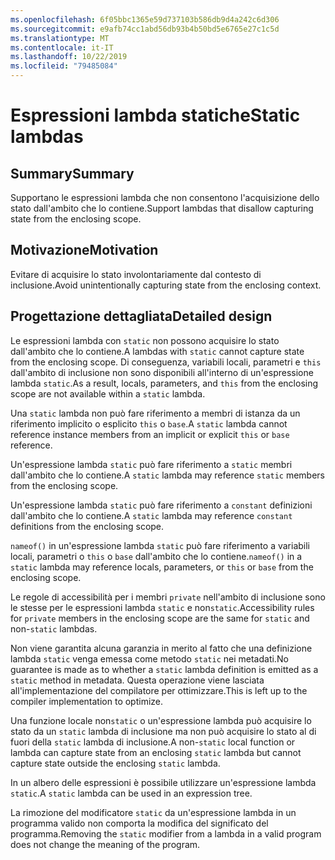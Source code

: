 ```yaml
---
ms.openlocfilehash: 6f05bbc1365e59d737103b586db9d4a242c6d306
ms.sourcegitcommit: e9afb74cc1abd56db93b4b50bd5e6765e27c1c5d
ms.translationtype: MT
ms.contentlocale: it-IT
ms.lasthandoff: 10/22/2019
ms.locfileid: "79485084"
---
```

# <a name="static-lambdas"></a><span data-ttu-id="4198c-101">Espressioni lambda statiche</span><span class="sxs-lookup"><span data-stu-id="4198c-101">Static lambdas</span></span>

## <a name="summary"></a><span data-ttu-id="4198c-102">Summary</span><span class="sxs-lookup"><span data-stu-id="4198c-102">Summary</span></span>

<span data-ttu-id="4198c-103">Supportano le espressioni lambda che non consentono l'acquisizione dello stato dall'ambito che lo contiene.</span><span class="sxs-lookup"><span data-stu-id="4198c-103">Support lambdas that disallow capturing state from the enclosing scope.</span></span>

## <a name="motivation"></a><span data-ttu-id="4198c-104">Motivazione</span><span class="sxs-lookup"><span data-stu-id="4198c-104">Motivation</span></span>

<span data-ttu-id="4198c-105">Evitare di acquisire lo stato involontariamente dal contesto di inclusione.</span><span class="sxs-lookup"><span data-stu-id="4198c-105">Avoid unintentionally capturing state from the enclosing context.</span></span>

## <a name="detailed-design"></a><span data-ttu-id="4198c-106">Progettazione dettagliata</span><span class="sxs-lookup"><span data-stu-id="4198c-106">Detailed design</span></span>

<span data-ttu-id="4198c-107">Le espressioni lambda con `static` non possono acquisire lo stato dall'ambito che lo contiene.</span><span class="sxs-lookup"><span data-stu-id="4198c-107">A lambdas with `static` cannot capture state from the enclosing scope.</span></span>
<span data-ttu-id="4198c-108">Di conseguenza, variabili locali, parametri e `this` dall'ambito di inclusione non sono disponibili all'interno di un'espressione lambda `static`.</span><span class="sxs-lookup"><span data-stu-id="4198c-108">As a result, locals, parameters, and `this` from the enclosing scope are not available within a `static` lambda.</span></span>

<span data-ttu-id="4198c-109">Una `static` lambda non può fare riferimento a membri di istanza da un riferimento implicito o esplicito `this` o `base`.</span><span class="sxs-lookup"><span data-stu-id="4198c-109">A `static` lambda cannot reference instance members from an implicit or explicit `this` or `base` reference.</span></span>

<span data-ttu-id="4198c-110">Un'espressione lambda `static` può fare riferimento a `static` membri dall'ambito che lo contiene.</span><span class="sxs-lookup"><span data-stu-id="4198c-110">A `static` lambda may reference `static` members from the enclosing scope.</span></span>

<span data-ttu-id="4198c-111">Un'espressione lambda `static` può fare riferimento a `constant` definizioni dall'ambito che lo contiene.</span><span class="sxs-lookup"><span data-stu-id="4198c-111">A `static` lambda may reference `constant` definitions from the enclosing scope.</span></span>

<span data-ttu-id="4198c-112">`nameof()` in un'espressione lambda `static` può fare riferimento a variabili locali, parametri o `this` o `base` dall'ambito che lo contiene.</span><span class="sxs-lookup"><span data-stu-id="4198c-112">`nameof()` in a `static` lambda may reference locals, parameters, or `this` or `base` from the enclosing scope.</span></span>

<span data-ttu-id="4198c-113">Le regole di accessibilità per i membri `private` nell'ambito di inclusione sono le stesse per le espressioni lambda `static` e non`static`.</span><span class="sxs-lookup"><span data-stu-id="4198c-113">Accessibility rules for `private` members in the enclosing scope are the same for `static` and non-`static` lambdas.</span></span>

<span data-ttu-id="4198c-114">Non viene garantita alcuna garanzia in merito al fatto che una definizione lambda `static` venga emessa come metodo `static` nei metadati.</span><span class="sxs-lookup"><span data-stu-id="4198c-114">No guarantee is made as to whether a `static` lambda definition is emitted as a `static` method in metadata.</span></span> <span data-ttu-id="4198c-115">Questa operazione viene lasciata all'implementazione del compilatore per ottimizzare.</span><span class="sxs-lookup"><span data-stu-id="4198c-115">This is left up to the compiler implementation to optimize.</span></span>

<span data-ttu-id="4198c-116">Una funzione locale non`static` o un'espressione lambda può acquisire lo stato da un `static` lambda di inclusione ma non può acquisire lo stato al di fuori della `static` lambda di inclusione.</span><span class="sxs-lookup"><span data-stu-id="4198c-116">A non-`static` local function or lambda can capture state from an enclosing `static` lambda but cannot capture state outside the enclosing `static` lambda.</span></span>

<span data-ttu-id="4198c-117">In un albero delle espressioni è possibile utilizzare un'espressione lambda `static`.</span><span class="sxs-lookup"><span data-stu-id="4198c-117">A `static` lambda can be used in an expression tree.</span></span>

<span data-ttu-id="4198c-118">La rimozione del modificatore `static` da un'espressione lambda in un programma valido non comporta la modifica del significato del programma.</span><span class="sxs-lookup"><span data-stu-id="4198c-118">Removing the `static` modifier from a lambda in a valid program does not change the meaning of the program.</span></span>
